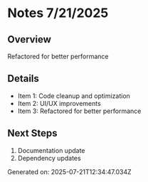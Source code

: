 # Notes 7/21/2025

## Overview
Refactored for better performance

## Details
- Item 1: Code cleanup and optimization
- Item 2: UI/UX improvements
- Item 3: Refactored for better performance

## Next Steps
1. Documentation update
2. Dependency updates

Generated on: 2025-07-21T12:34:47.034Z
